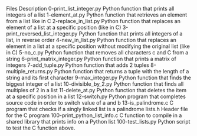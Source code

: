 Files	Description
0-print_list_integer.py	Python function that prints all integers of a list
1-element_at.py	Python function that retrieves an element from a list like in C
2-replace_in_list.py	Python function that replaces an element of a list at a specific position (like in C)
3-print_reversed_list_integer.py	Python function that prints all integers of a list, in reverse order
4-new_in_list.py	Python function that replaces an element in a list at a specific position without modifying the original list (like in C)
5-no_c.py	Python function that removes all characters c and C from a string
6-print_matrix_integer.py	Python function that prints a matrix of integers
7-add_tuple.py	Python function that adds 2 tuples
8-multiple_returns.py	Python function that returns a tuple with the length of a string and its first character
9-max_integer.py	Python function that finds the biggest integer of a list
10-divisible_by_2.py	Python function that finds all multiples of 2 in a list
11-delete_at.py	Python function that deletes the item at a specific position in a list
12-switch.py	Python program that completes source code in order to switch value of a and b
13-is_palindrome.c	C program that checks if a singly linked list is a palindrome
lists.h	Header file for the C program
100-print_python_list_info.c	C function to compile in a shared library that prints info on a Python list
100-test_lists.py	Python script to test the C function above.
